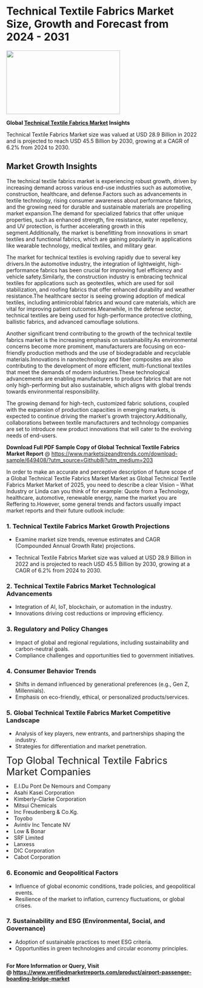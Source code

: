 <H1>Technical Textile Fabrics Market Size, Growth and Forecast from 2024 - 2031</H1><img class="aligncenter size-medium wp-image-584254" src="https://thirdeyenews.in/wp-content/uploads/2024/09/Global-Market-Research-300x168.jpeg" alt="" width="300" height="168" /><p><strong>Global&nbsp;<a href="https://www.marketsizeandtrends.com/download-sample/649408/?utm_source=Github8j?utm_medium=203">Technical Textile Fabrics Market</a> Insights</strong></p><p>Technical Textile Fabrics Market size was valued at USD 28.9 Billion in 2022 and is projected to reach USD 45.5 Billion by 2030, growing at a CAGR of 6.2% from 2024 to 2030.</p><p><h2>Market Growth Insights</h2> <p>The technical textile fabrics market is experiencing robust growth, driven by increasing demand across various end-use industries such as automotive, construction, healthcare, and defense.Factors such as advancements in textile technology, rising consumer awareness about performance fabrics, and the growing need for durable and sustainable materials are propelling market expansion.The demand for specialized fabrics that offer unique properties, such as enhanced strength, fire resistance, water repellency, and UV protection, is further accelerating growth in this segment.Additionally, the market is benefitting from innovations in smart textiles and functional fabrics, which are gaining popularity in applications like wearable technology, medical textiles, and military gear.</p> <p>The market for technical textiles is evolving rapidly due to several key drivers.In the automotive industry, the integration of lightweight, high-performance fabrics has been crucial for improving fuel efficiency and vehicle safety.Similarly, the construction industry is embracing technical textiles for applications such as geotextiles, which are used for soil stabilization, and roofing fabrics that offer enhanced durability and weather resistance.The healthcare sector is seeing growing adoption of medical textiles, including antimicrobial fabrics and wound care materials, which are vital for improving patient outcomes.Meanwhile, in the defense sector, technical textiles are being used for high-performance protective clothing, ballistic fabrics, and advanced camouflage solutions.</p> <p>Another significant trend contributing to the growth of the technical textile fabrics market is the increasing emphasis on sustainability.As environmental concerns become more prominent, manufacturers are focusing on eco-friendly production methods and the use of biodegradable and recyclable materials.Innovations in nanotechnology and fiber composites are also contributing to the development of more efficient, multi-functional textiles that meet the demands of modern industries.These technological advancements are enabling manufacturers to produce fabrics that are not only high-performing but also sustainable, which aligns with global trends towards environmental responsibility.</p> <p>The growing demand for high-tech, customized fabric solutions, coupled with the expansion of production capacities in emerging markets, is expected to continue driving the market's growth trajectory.Additionally, collaborations between textile manufacturers and technology companies are set to introduce new product innovations that will cater to the evolving needs of end-users.</p> <p><span class=""><strong>Download Full PDF Sample Copy of Global Technical Textile Fabrics Market Report</strong> @ <a href="https://www.marketsizeandtrends.com/download-sample/649408/?utm_source=Github8j?utm_medium=203" target="_blank">https://www.marketsizeandtrends.com/download-sample/649408/?utm_source=Github8j?utm_medium=203</a></span></p><p>In order to make an accurate and perceptive description of future scope of a Global&nbsp;Technical Textile Fabrics Market Market as Global&nbsp;Technical Textile Fabrics Market Market of 2025, you need to describe a clear Vision &ndash; What Industry or Linda can you think of for example: Quote from a Technology, healthcare, automotive, renewable energy, name the market you are Reffering to.However, some general trends and factors usually impact market reports and their future outlook include:</p><h3>1.&nbsp;<strong>Technical Textile Fabrics Market Growth Projections</strong></h3><ul><li>Examine market size trends, revenue estimates and CAGR (Compounded Annual Growth Rate) projections.</li><li><p>Technical Textile Fabrics Market size was valued at USD 28.9 Billion in 2022 and is projected to reach USD 45.5 Billion by 2030, growing at a CAGR of 6.2% from 2024 to 2030.</p></li></ul><h3>2.&nbsp;<strong>Technical Textile Fabrics Market Technological Advancements</strong></h3><ul><li>Integration of AI, IoT, blockchain, or automation in the industry.</li><li>Innovations driving cost reductions or improving efficiency.</li></ul><h3>3.&nbsp;<strong>Regulatory and Policy Changes</strong></h3><ul><li>Impact of global and regional regulations, including sustainability and carbon-neutral goals.</li><li>Compliance challenges and opportunities tied to government initiatives.</li></ul><h3>4.&nbsp;<strong>Consumer Behavior Trends</strong></h3><ul><li>Shifts in demand influenced by generational preferences (e.g., Gen Z, Millennials).</li><li>Emphasis on eco-friendly, ethical, or personalized products/services.</li></ul><h3>5.&nbsp;<strong>Global Technical Textile Fabrics Market Competitive Landscape</strong></h3><ul><li>Analysis of key players, new entrants, and partnerships shaping the industry.</li><li>Strategies for differentiation and market penetration.</li></ul><p data-pm-slice="1 1 []"><span style="color: inherit; font-family: inherit; font-size: 25px;">Top Global Technical Textile Fabrics Market Companies</span></p><div class="" data-test-id=""><p><li>E.I.Du Pont De Nemours and Company</li><li> Asahi Kasei Corporation</li><li> Kimberly-Clarke Corporation</li><li> Mitsui Chemicals</li><li> Inc Freudenberg & Co.Kg.</li><li> Toyobo</li><li> Avintiv Inc Tencate NV</li><li> Low & Bonar</li><li> SRF Limited</li><li> Lanxess</li><li> DIC Corporation</li><li> Cabot Corporation</li></p></div><h3>6.&nbsp;<strong>Economic and Geopolitical Factors</strong></h3><ul><li>Influence of global economic conditions, trade policies, and geopolitical events.</li><li>Resilience of the market to inflation, currency fluctuations, or global crises.</li></ul><h3>7.&nbsp;<strong>Sustainability and ESG (Environmental, Social, and Governance)</strong></h3><ul><li>Adoption of sustainable practices to meet ESG criteria.</li><li>Opportunities in green technologies and circular economy principles.</li></ul><h2><strong style="font-size: 14px;">For More Information or Query, Visit @&nbsp;</strong><a style="background-color: #ffffff; font-size: 14px;" href="https://www.marketsizeandtrends.com/report/technical-textile-fabrics-market/" target="_blank">https://www.verifiedmarketreports.com/product/airport-passenger-boarding-bridge-market</a></h2>